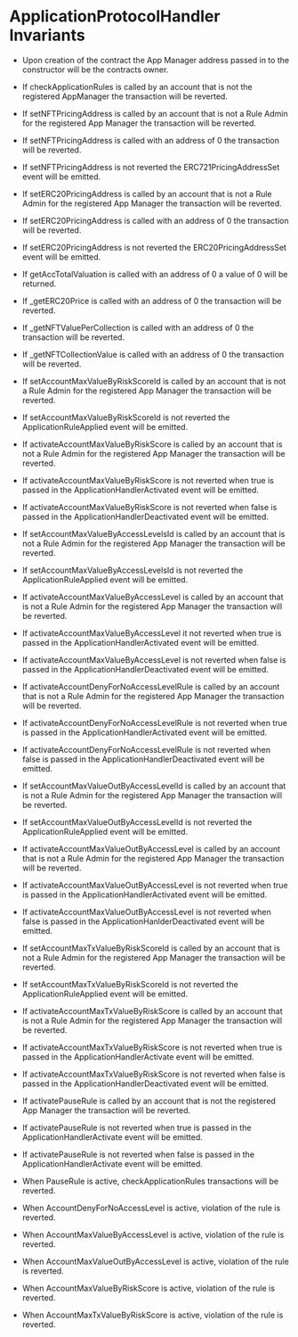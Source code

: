 # ApplicationProtocolHandler Invariants

- Upon creation of the contract the App Manager address passed in to the constructor will be the contracts owner.
- If checkApplicationRules is called by an account that is not the registered AppManager the transaction will be reverted.

- If setNFTPricingAddress is called by an account that is not a Rule Admin for the registered App Manager the transaction will be reverted.
- If setNFTPricingAddress is called with an address of 0 the transaction will be reverted. 
- If setNFTPricingAddress is not reverted the ERC721PricingAddressSet event will be emitted. 
- If setERC20PricingAddress is called by an account that is not a Rule Admin for the registered App Manager the transaction will be reverted. 
- If setERC20PricingAddress is called with an address of 0 the transaction will be reverted.
- If setERC20PricingAddress is not reverted the ERC20PricingAddressSet event will be emitted.

- If getAccTotalValuation is called with an address of 0 a value of 0 will be returned. 
- If _getERC20Price is called with an address of 0 the transaction will be reverted. 
- If _getNFTValuePerCollection is called with an address of 0 the transaction will be reverted. 
- If _getNFTCollectionValue is called with an address of 0 the transaction will be reverted. 

- If setAccountMaxValueByRiskScoreId is called by an account that is not a Rule Admin for the registered App Manager the transaction will be reverted.
- If setAccountMaxValueByRiskScoreId is not reverted the ApplicationRuleApplied event will be emitted.
- If activateAccountMaxValueByRiskScore is called by an account that is not a Rule Admin for the registered App Manager the transaction will be reverted. 
- If activateAccountMaxValueByRiskScore is not reverted when true is passed in the ApplicationHandlerActivated event will be emitted.
- If activateAccountMaxValueByRiskScore is not reverted when false is passed in the ApplicationHandlerDeactivated event will be emitted.

- If setAccountMaxValueByAccessLevelsId is called by an account that is not a Rule Admin for the registered App Manager the transaction will be reverted.
- If setAccountMaxValueByAccessLevelsId is not reverted the ApplicationRuleApplied event will be emitted.
- If activateAccountMaxValueByAccessLevel is called by an account that is not a Rule Admin for the registered App Manager the transaction will be reverted. 
- If activateAccountMaxValueByAccessLevel it not reverted when true is passed in the ApplicationHandlerActivated event will be emitted.
- If activateAccountMaxValueByAccessLevel is not reverted when false is passed in the ApplicationHandlerDeactivated event will be emitted.

- If activateAccountDenyForNoAccessLevelRule is called by an account that is not a Rule Admin for the registered App Manager the transaction will be reverted. 
- If activateAccountDenyForNoAccessLevelRule is not reverted when true is passed in the ApplicationHandlerActivated event will be emitted.
- If activateAccountDenyForNoAccessLevelRule is not reverted when false is passed in the ApplicationHandlerDeactivated event will be emitted. 

- If setAccountMaxValueOutByAccessLevelId is called by an account that is not a Rule Admin for the registered App Manager the transaction will be reverted.
- If setAccountMaxValueOutByAccessLevelId is not reverted the ApplicationRuleApplied event will be emitted. 
- If activateAccountMaxValueOutByAccessLevel is called by an account that is not a Rule Admin for the registered App Manager the transaction will be reverted.
- If activateAccountMaxValueOutByAccessLevel is not reverted when true is passed in the ApplicationHandlerActivated event will be emitted.
- If activateAccountMaxValueOutByAccessLevel is not reverted when false is passed in the ApplicationHanlderDeactivated event will be emitted.

- If setAccountMaxTxValueByRiskScoreId is called by an account that is not a Rule Admin for the registered App Manager the transaction will be reverted. 
- If setAccountMaxTxValueByRiskScoreId is not reverted the ApplicationRuleApplied event will be emitted.
- If activateAccountMaxTxValueByRiskScore is called by an account that is not a Rule Admin for the registered App Manager the transaction will be reverted. 
- If activateAccountMaxTxValueByRiskScore is not reverted when true is passed in the ApplicationHandlerActivate event will be emitted.
- If activateAccountMaxTxValueByRiskScore is not reverted when false is passed in the ApplicationHandlerDeactivated event will be emitted.

- If activatePauseRule is called by an account that is not the registered App Manager the transaction will be reverted.
- If activatePauseRule is not reverted when true is passed in the ApplicationHandlerActivate event will be emitted.
- If activatePauseRule is not reverted when false is passed in the ApplicationHandlerActivate event will be emitted. 

- When PauseRule is active, checkApplicationRules transactions will be reverted.
- When AccountDenyForNoAccessLevel is active, violation of the rule is reverted.
- When AccountMaxValueByAccessLevel is active, violation of the rule is reverted.
- When AccountMaxValueOutByAccessLevel is active, violation of the rule is reverted.
- When AccountMaxValueByRiskScore is active, violation of the rule is reverted.
- When AccountMaxTxValueByRiskScore is active, violation of the rule is reverted.